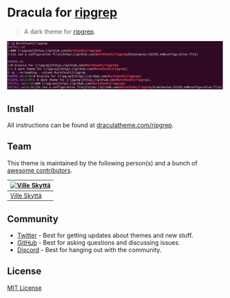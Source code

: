 # Dracula for [ripgrep](https://github.com/BurntSushi/ripgrep)

> A dark theme for [ripgrep](https://github.com/BurntSushi/ripgrep).

![Screenshot](./screenshot.png)

## Install

All instructions can be found at [draculatheme.com/ripgrep](https://draculatheme.com/ripgrep).

## Team

This theme is maintained by the following person(s) and a bunch of [awesome contributors](https://github.com/dracula/ripgrep/graphs/contributors).

| [![Ville Skyttä](https://github.com/scop.png?size=100)](https://github.com/scop) |
| -------------------------------------------------------------------------------- |
| [Ville Skyttä](https://github.com/scop)                                          |

## Community

- [Twitter](https://twitter.com/draculatheme) - Best for getting updates about themes and new stuff.
- [GitHub](https://github.com/dracula/dracula-theme/discussions) - Best for asking questions and discussing issues.
- [Discord](https://draculatheme.com/discord-invite) - Best for hanging out with the community.

## License

[MIT License](./LICENSE)
